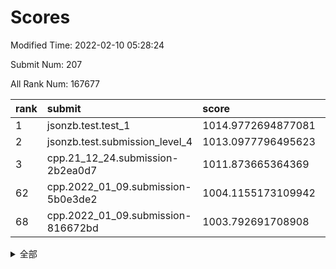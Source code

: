 # Scores

Modified Time: 2022-02-10 05:28:24

Submit Num: 207

All Rank Num: 167677

| rank |               submit               |       score        |       sigma        | pk_num |
| :--- | :--------------------------------- | :----------------- | :----------------- | :----- |
| 1    | jsonzb.test.test_1                 | 1014.9772694877081 | 0.8294041761114691 | 3244   |
| 2    | jsonzb.test.submission_level_4     | 1013.0977796495623 | 0.7952422727600175 | 3239   |
| 3    | cpp.21_12_24.submission-2b2ea0d7   | 1011.873665364369  | 0.7915616444023753 | 3238   |
| 62   | cpp.2022_01_09.submission-5b0e3de2 | 1004.1155173109942 | 0.7141594753579926 | 3241   |
| 68   | cpp.2022_01_09.submission-816672bd | 1003.792691708908  | 0.7199994787253955 | 3237   |


<details>
<summary>全部</summary>

| rank |                 submit                 |       score        |       sigma        | pk_num |
| :--- | :------------------------------------- | :----------------- | :----------------- | :----- |
| 1    | jsonzb.test.test_1                     | 1014.9772694877081 | 0.8294041761114691 | 3244   |
| 2    | jsonzb.test.submission_level_4         | 1013.0977796495623 | 0.7952422727600175 | 3239   |
| 3    | cpp.21_12_24.submission-2b2ea0d7       | 1011.873665364369  | 0.7915616444023753 | 3238   |
| 4    | gobigger.level_3.submission_level_3_36 | 1011.8706517993242 | 0.7800337577940812 | 3246   |
| 5    | gobigger.level_3.submission_level_3_8  | 1011.5632179395492 | 0.7664378642636035 | 3240   |
| 6    | gobigger.level_3.submission_level_3_42 | 1011.2629956934372 | 0.7651797479116821 | 3239   |
| 7    | gobigger.level_3.submission_level_3_35 | 1011.1890586139887 | 0.7657418511128864 | 3237   |
| 8    | gobigger.level_3.submission_level_3_10 | 1011.1438459925438 | 0.773466817979801  | 3238   |
| 9    | gobigger.level_3.submission_level_3_30 | 1011.0800411007085 | 0.7706158572925437 | 3240   |
| 10   | gobigger.level_3.submission_level_3_12 | 1011.0234073956186 | 0.766857314252259  | 3239   |
| 11   | gobigger.level_3.submission_level_3_31 | 1010.9756911239703 | 0.7668722577298088 | 3242   |
| 12   | gobigger.level_3.submission_level_3_34 | 1010.8757452125983 | 0.7961297401985532 | 3237   |
| 13   | gobigger.level_3.submission_level_3_7  | 1010.8555407695185 | 0.7820274792559263 | 3245   |
| 14   | gobigger.level_3.submission_level_3_0  | 1010.763644760917  | 0.7740543932303263 | 3241   |
| 15   | gobigger.level_3.submission_level_3_15 | 1010.7200415416011 | 0.7561179339567726 | 3240   |
| 16   | gobigger.level_3.submission_level_3_26 | 1010.7188456467763 | 0.7752786517042808 | 3245   |
| 17   | gobigger.level_3.submission_level_3_46 | 1010.6851352743424 | 0.7544006567406092 | 3240   |
| 18   | gobigger.level_3.submission_level_3_28 | 1010.6155923819422 | 0.7459730560176504 | 3240   |
| 19   | gobigger.level_3.submission_level_3_22 | 1010.5549291025029 | 0.7829745651049279 | 3241   |
| 20   | gobigger.level_3.submission_level_3_39 | 1010.5095599795081 | 0.7452283677843414 | 3245   |
| 21   | gobigger.level_3.submission_level_3_49 | 1010.4162283491685 | 0.7645828894536828 | 3245   |
| 22   | gobigger.level_3.submission_level_3_18 | 1010.3910813525579 | 0.7484937371789112 | 3236   |
| 23   | gobigger.level_3.submission_level_3_48 | 1010.3330139025447 | 0.7514193286020123 | 3237   |
| 24   | gobigger.level_3.submission_level_3_2  | 1010.2958383987722 | 0.7507277782867818 | 3234   |
| 25   | gobigger.level_3.submission_level_3_41 | 1010.1118854154782 | 0.7615152756373522 | 3246   |
| 26   | gobigger.level_3.submission_level_3_17 | 1010.1023114147841 | 0.757800704161143  | 3237   |
| 27   | gobigger.level_3.submission_level_3_43 | 1010.0239742956967 | 0.757430121410321  | 3244   |
| 28   | gobigger.level_3.submission_level_3_19 | 1009.9524468951448 | 0.7752965362679227 | 3237   |
| 29   | gobigger.level_3.submission_level_3_24 | 1009.910776518701  | 0.7649165721316707 | 3241   |
| 30   | gobigger.level_3.submission_level_3_32 | 1009.888281323491  | 0.7671846701598173 | 3247   |
| 31   | gobigger.level_3.submission_level_3_9  | 1009.8851230796193 | 0.7512198769040608 | 3238   |
| 32   | gobigger.level_3.submission_level_3_25 | 1009.8831515581    | 0.7522627272797628 | 3239   |
| 33   | gobigger.level_3.submission_level_3_40 | 1009.8167402336215 | 0.7596323671347095 | 3242   |
| 34   | gobigger.level_3.submission_level_3_20 | 1009.7766518774981 | 0.7589211040204916 | 3239   |
| 35   | gobigger.level_3.submission_level_3_1  | 1009.7304388811685 | 0.7619530985920704 | 3238   |
| 36   | gobigger.level_3.submission_level_3_23 | 1009.7289664260344 | 0.7518943384863623 | 3243   |
| 37   | gobigger.level_3.submission_level_3_27 | 1009.7079083110374 | 0.7632516432758247 | 3240   |
| 38   | gobigger.level_3.submission_level_3_29 | 1009.6841431806216 | 0.7462772219768906 | 3241   |
| 39   | gobigger.level_3.submission_level_3_44 | 1009.5839204833746 | 0.7587925546383371 | 3241   |
| 40   | gobigger.level_3.submission_level_3_45 | 1009.372685476968  | 0.7245117252495387 | 3238   |
| 41   | gobigger.level_3.submission_level_3_37 | 1009.3517829733507 | 0.7619309979025342 | 3245   |
| 42   | gobigger.level_3.submission_level_3_3  | 1009.2737909018263 | 0.7386762035272003 | 3241   |
| 43   | gobigger.level_3.submission_level_3_4  | 1009.2426616740391 | 0.7633335993614828 | 3240   |
| 44   | gobigger.level_3.submission_level_3_13 | 1009.2300203769339 | 0.7290680743906178 | 3239   |
| 45   | gobigger.level_3.submission_level_3_38 | 1009.1833517675474 | 0.7615032393104606 | 3240   |
| 46   | gobigger.level_3.submission_level_3_14 | 1009.1381357453532 | 0.752104116365257  | 3241   |
| 47   | gobigger.level_3.submission_level_3_11 | 1009.0912670529124 | 0.7518242820918791 | 3240   |
| 48   | gobigger.level_3.submission_level_3_33 | 1009.0784589293845 | 0.7426204453093219 | 3241   |
| 49   | gobigger.level_3.submission_level_3_47 | 1009.0116647633982 | 0.7212480931685282 | 3240   |
| 50   | gobigger.level_3.submission_level_3_5  | 1008.8533550862065 | 0.7590610087734916 | 3239   |
| 51   | gobigger.level_3.submission_level_3_6  | 1008.2471677836403 | 0.7375028198909392 | 3238   |
| 52   | gobigger.level_3.submission_level_3_16 | 1008.2441957617447 | 0.7516288931307268 | 3240   |
| 53   | gobigger.level_3.submission_level_3_21 | 1008.1824350463908 | 0.7543439151296556 | 3242   |
| 54   | gobigger.level_1.submission_level_1_1  | 1005.2182186776366 | 0.7223750250387742 | 3238   |
| 55   | gobigger.level_1.submission_level_1_26 | 1004.8308020856754 | 0.7231104144034421 | 3238   |
| 56   | gobigger.level_1.submission_level_1_21 | 1004.6264080040139 | 0.7176309670327893 | 3242   |
| 57   | gobigger.level_1.submission_level_1_48 | 1004.6015501950136 | 0.7139157005232925 | 3240   |
| 58   | gobigger.level_1.submission_level_1_28 | 1004.5912836457144 | 0.7321943860862189 | 3249   |
| 59   | gobigger.level_1.submission_level_1_41 | 1004.5197392606917 | 0.7133608855248847 | 3242   |
| 60   | gobigger.level_1.submission_level_1_18 | 1004.4771937407378 | 0.7347092557063104 | 3240   |
| 61   | gobigger.level_1.submission_level_1_19 | 1004.4081603028206 | 0.7265698249345112 | 3238   |
| 62   | cpp.2022_01_09.submission-5b0e3de2     | 1004.1155173109942 | 0.7141594753579926 | 3241   |
| 63   | gobigger.level_1.submission_level_1_44 | 1004.0798688112883 | 0.7168808950187875 | 3243   |
| 64   | gobigger.level_1.submission_level_1_12 | 1004.052569083675  | 0.7128882609304275 | 3242   |
| 65   | gobigger.level_1.submission_level_1_10 | 1003.968017236995  | 0.7260163507489457 | 3242   |
| 66   | gobigger.level_1.submission_level_1_5  | 1003.8737512669096 | 0.7176951582486519 | 3237   |
| 67   | gobigger.level_1.submission_level_1_49 | 1003.8702113255944 | 0.7199533389009201 | 3239   |
| 68   | cpp.2022_01_09.submission-816672bd     | 1003.792691708908  | 0.7199994787253955 | 3237   |
| 69   | gobigger.level_1.submission_level_1_31 | 1003.778039210508  | 0.7373385079306699 | 3237   |
| 70   | gobigger.level_1.submission_level_1_39 | 1003.7457871528002 | 0.7072584998652096 | 3239   |
| 71   | gobigger.level_1.submission_level_1_16 | 1003.7241721858642 | 0.7079830683589537 | 3243   |
| 72   | gobigger.level_1.submission_level_1_20 | 1003.7220034867331 | 0.721484942980275  | 3241   |
| 73   | gobigger.level_1.submission_level_1_7  | 1003.6518595642228 | 0.712739131065401  | 3239   |
| 74   | gobigger.level_1.submission_level_1_6  | 1003.6068687363942 | 0.7202172740379669 | 3240   |
| 75   | gobigger.level_1.submission_level_1_23 | 1003.6064927760059 | 0.7217026512518949 | 3246   |
| 76   | gobigger.level_1.submission_level_1_11 | 1003.4899219330521 | 0.7138476577229645 | 3240   |
| 77   | gobigger.level_1.submission_level_1_35 | 1003.4749578468208 | 0.7164453800847932 | 3241   |
| 78   | gobigger.level_1.submission_level_1_8  | 1003.4723209201903 | 0.7168520301352044 | 3243   |
| 79   | gobigger.level_1.submission_level_1_33 | 1003.3940266849511 | 0.7136795302994821 | 3240   |
| 80   | gobigger.level_1.submission_level_1_17 | 1003.3934250378136 | 0.7244921266290982 | 3240   |
| 81   | gobigger.level_1.submission_level_1_13 | 1003.3634678992466 | 0.712199120688671  | 3240   |
| 82   | gobigger.level_1.submission_level_1_27 | 1003.2586150265031 | 0.7173005800733293 | 3241   |
| 83   | gobigger.level_1.submission_level_1_29 | 1003.1705152613996 | 0.7169629157197872 | 3239   |
| 84   | gobigger.level_1.submission_level_1_3  | 1003.1451315676393 | 0.7126055127351105 | 3242   |
| 85   | gobigger.level_1.submission_level_1_46 | 1003.0261773004238 | 0.7135658583371882 | 3242   |
| 86   | gobigger.level_1.submission_level_1_30 | 1003.0105310998226 | 0.7192415388352326 | 3240   |
| 87   | gobigger.level_1.submission_level_1_2  | 1002.9983222082898 | 0.7092586490510576 | 3238   |
| 88   | gobigger.level_1.submission_level_1_37 | 1002.9937430309219 | 0.704777257015457  | 3236   |
| 89   | gobigger.level_1.submission_level_1_14 | 1002.9697337766173 | 0.719574775802409  | 3240   |
| 90   | gobigger.level_1.submission_level_1_38 | 1002.9676162633648 | 0.7245900621958894 | 3244   |
| 91   | gobigger.level_1.submission_level_1_9  | 1002.9552505044597 | 0.7153926185325323 | 3243   |
| 92   | gobigger.level_1.submission_level_1_32 | 1002.9288725675973 | 0.7219233291800711 | 3239   |
| 93   | gobigger.level_1.submission_level_1_4  | 1002.9005604028014 | 0.7171727297512078 | 3240   |
| 94   | gobigger.level_1.submission_level_1_43 | 1002.7609523044931 | 0.723441299260299  | 3241   |
| 95   | gobigger.level_1.submission_level_1_24 | 1002.7078115479721 | 0.7196629804892773 | 3235   |
| 96   | gobigger.level_1.submission_level_1_25 | 1002.6696030473422 | 0.7131109923493982 | 3238   |
| 97   | gobigger.level_1.submission_level_1_40 | 1002.5813280420164 | 0.7266631477656148 | 3237   |
| 98   | gobigger.level_1.submission_level_1_0  | 1002.5441409354212 | 0.7077531388800687 | 3242   |
| 99   | gobigger.level_1.submission_level_1_15 | 1002.504262941606  | 0.7212868341086552 | 3241   |
| 100  | gobigger.level_1.submission_level_1_45 | 1002.4816637359244 | 0.7073323612126197 | 3239   |
| 101  | gobigger.level_1.submission_level_1_36 | 1002.4624637301083 | 0.7130788923288279 | 3244   |
| 102  | gobigger.level_1.submission_level_1_22 | 1002.4523687238045 | 0.7086842573973283 | 3241   |
| 103  | gobigger.level_1.submission_level_1_42 | 1002.4055565929128 | 0.7119396672372602 | 3238   |
| 104  | gobigger.level_1.submission_level_1_34 | 1002.2840850258469 | 0.7184919546537697 | 3239   |
| 105  | gobigger.level_1.submission_level_1_47 | 1000.7900173002204 | 0.71103833315349   | 3242   |
| 106  | gobigger.random.submission_random_42   | 997.7225288676067  | 0.7082174398524941 | 3243   |
| 107  | gobigger.random.submission_random_16   | 996.9257823042485  | 0.7048141930057513 | 3230   |
| 108  | gobigger.random.submission_random_14   | 996.7362766602297  | 0.710376798726342  | 3241   |
| 109  | gobigger.random.submission_random_24   | 996.6479048336257  | 0.7123845700326675 | 3239   |
| 110  | gobigger.random.submission_random_37   | 996.5943473007245  | 0.7056345423094222 | 3239   |
| 111  | gobigger.random.submission_random_32   | 996.5784614914262  | 0.7038415667466765 | 3240   |
| 112  | gobigger.random.submission_random_41   | 996.5379674685178  | 0.7079259129100556 | 3240   |
| 113  | gobigger.random.submission_random_21   | 996.4855033302488  | 0.7056924848514265 | 3243   |
| 114  | gobigger.random.submission_random_8    | 996.1267389531188  | 0.7169490735711955 | 3238   |
| 115  | gobigger.random.submission_random_12   | 996.1194142572185  | 0.7176435671540782 | 3237   |
| 116  | gobigger.random.submission_random_39   | 996.1116238571994  | 0.7007343802593395 | 3241   |
| 117  | gobigger.random.submission_random_29   | 996.1010276007672  | 0.7047836817674586 | 3238   |
| 118  | gobigger.random.submission_random_27   | 996.0872144981205  | 0.7163341908026593 | 3240   |
| 119  | gobigger.random.submission_random_0    | 996.0757115500412  | 0.7118236511727672 | 3244   |
| 120  | gobigger.random.submission_random_7    | 996.0683473641865  | 0.7145734150811625 | 3239   |
| 121  | gobigger.random.submission_random_23   | 996.0316928728006  | 0.70904956654495   | 3239   |
| 122  | gobigger.random.submission_random_11   | 995.8941539685769  | 0.7184896695333742 | 3242   |
| 123  | gobigger.random.submission_random_2    | 995.8614362384964  | 0.7144248412102847 | 3240   |
| 124  | gobigger.random.submission_random_30   | 995.8371578380312  | 0.7169092923295962 | 3246   |
| 125  | gobigger.random.submission_random_33   | 995.8039081531601  | 0.7093618836596195 | 3239   |
| 126  | gobigger.random.submission_random_6    | 995.7822308225625  | 0.7003924946364771 | 3242   |
| 127  | gobigger.random.submission_random_17   | 995.753285719713   | 0.7041792465807913 | 3242   |
| 128  | gobigger.random.submission_random_46   | 995.7357724655524  | 0.7166046416317805 | 3244   |
| 129  | gobigger.random.submission_random_9    | 995.7340782226586  | 0.7158656385396335 | 3244   |
| 130  | gobigger.random.submission_random_28   | 995.7306161165312  | 0.7204071758873418 | 3235   |
| 131  | gobigger.random.submission_random_48   | 995.6979090707383  | 0.7181295193437265 | 3237   |
| 132  | gobigger.random.submission_random_35   | 995.6647266102076  | 0.7045118888172774 | 3241   |
| 133  | gobigger.random.submission_random_36   | 995.6610361473627  | 0.7045702370785892 | 3243   |
| 134  | gobigger.random.submission_random_5    | 995.6208500001887  | 0.715457466859291  | 3245   |
| 135  | gobigger.random.submission_random_31   | 995.6054624102919  | 0.7124093925508251 | 3242   |
| 136  | gobigger.random.submission_random_15   | 995.5866812827032  | 0.7090050386360606 | 3240   |
| 137  | gobigger.random.submission_random_22   | 995.5815809239048  | 0.7183285255201458 | 3243   |
| 138  | gobigger.random.submission_random_40   | 995.4584589687338  | 0.7183491217342669 | 3239   |
| 139  | gobigger.random.submission_random_47   | 995.4024376912957  | 0.7138558301258149 | 3231   |
| 140  | gobigger.random.submission_random_43   | 995.397320842839   | 0.7098645494208523 | 3241   |
| 141  | gobigger.random.submission_random_4    | 995.3793885260721  | 0.7109109830106295 | 3241   |
| 142  | gobigger.random.submission_random_34   | 995.3744978258887  | 0.7057430873721825 | 3243   |
| 143  | gobigger.random.submission_random_38   | 995.3636246814025  | 0.7047718722176014 | 3235   |
| 144  | gobigger.random.submission_random_44   | 995.2420898857846  | 0.7139661720719028 | 3239   |
| 145  | gobigger.random.submission_random_18   | 995.2098575417821  | 0.7291830249117207 | 3239   |
| 146  | gobigger.random.submission_random_1    | 995.1129549583902  | 0.7202420446219548 | 3240   |
| 147  | gobigger.random.submission_random_26   | 995.0872011860788  | 0.7276749764225201 | 3238   |
| 148  | gobigger.random.submission_random_45   | 995.0728542359984  | 0.7145868528208884 | 3242   |
| 149  | gobigger.random.submission_random_20   | 995.0231764978873  | 0.725495661464007  | 3243   |
| 150  | gobigger.random.submission_random_49   | 995.0214240902632  | 0.718640425888743  | 3241   |
| 151  | gobigger.random.submission_random_19   | 995.0153054292231  | 0.7212110024698363 | 3244   |
| 152  | gobigger.random.submission_random_3    | 994.8781538305738  | 0.7117247649296876 | 3238   |
| 153  | gobigger.random.submission_random_10   | 994.8360888467671  | 0.7166043603778665 | 3238   |
| 154  | gobigger.random.submission_random_13   | 994.7383161881303  | 0.7037498820851591 | 3239   |
| 155  | gobigger.random.submission_random_25   | 994.4364664273661  | 0.7048169576161741 | 3239   |
| 156  | gobigger.level_2.submission_level_2_40 | 993.9502704775373  | 0.7138127791333964 | 3242   |
| 157  | gobigger.level_2.submission_level_2_48 | 993.7152007135193  | 0.7475516832970361 | 3240   |
| 158  | gobigger.level_2.submission_level_2_25 | 993.5144292164906  | 0.7353249327295497 | 3236   |
| 159  | gobigger.level_2.submission_level_2_37 | 993.4547232495441  | 0.7399208552617935 | 3236   |
| 160  | gobigger.level_2.submission_level_2_12 | 993.3140367533254  | 0.7451553085771542 | 3239   |
| 161  | gobigger.level_2.submission_level_2_32 | 993.1564376591623  | 0.7466296343380999 | 3248   |
| 162  | gobigger.level_2.submission_level_2_26 | 993.0942711574203  | 0.7284180179998889 | 3238   |
| 163  | gobigger.level_2.submission_level_2_42 | 993.0545608220164  | 0.7467571517342585 | 3238   |
| 164  | gobigger.level_2.submission_level_2_38 | 992.9435567231171  | 0.7283732108535284 | 3245   |
| 165  | gobigger.level_2.submission_level_2_35 | 992.7669320000051  | 0.7365896354962326 | 3240   |
| 166  | gobigger.level_2.submission_level_2_9  | 992.7582072084434  | 0.7395007550431633 | 3238   |
| 167  | gobigger.level_2.submission_level_2_21 | 992.7153326775158  | 0.7378876113993065 | 3242   |
| 168  | gobigger.level_2.submission_level_2_13 | 992.648880172692   | 0.7415310952666627 | 3239   |
| 169  | gobigger.level_2.submission_level_2_11 | 992.6480874731413  | 0.7454805924761265 | 3240   |
| 170  | gobigger.level_2.submission_level_2_15 | 992.6291568548144  | 0.7358478310408506 | 3237   |
| 171  | gobigger.level_2.submission_level_2_43 | 992.5608768146977  | 0.733905676413853  | 3239   |
| 172  | gobigger.level_2.submission_level_2_22 | 992.5519246847397  | 0.7417786221989161 | 3242   |
| 173  | gobigger.level_2.submission_level_2_0  | 992.5279604623807  | 0.7250118870520863 | 3234   |
| 174  | gobigger.level_2.submission_level_2_17 | 992.3863642561494  | 0.7380412761492725 | 3241   |
| 175  | gobigger.level_2.submission_level_2_2  | 992.3831431978613  | 0.7350323125951266 | 3239   |
| 176  | gobigger.level_2.submission_level_2_33 | 992.2583292892122  | 0.7353900940933658 | 3244   |
| 177  | gobigger.level_2.submission_level_2_44 | 992.2485506102629  | 0.7433244015578334 | 3243   |
| 178  | gobigger.level_2.submission_level_2_10 | 992.1561204987224  | 0.7439163951784474 | 3243   |
| 179  | gobigger.level_2.submission_level_2_6  | 992.0977336715404  | 0.7497396099414545 | 3238   |
| 180  | gobigger.level_2.submission_level_2_31 | 991.9405845789533  | 0.7331780656291422 | 3239   |
| 181  | gobigger.level_2.submission_level_2_36 | 991.9003483805114  | 0.7438582529172878 | 3237   |
| 182  | gobigger.level_2.submission_level_2_49 | 991.8654740371618  | 0.7709407889784626 | 3240   |
| 183  | gobigger.level_2.submission_level_2_3  | 991.8311030050924  | 0.7435906433922789 | 3240   |
| 184  | gobigger.level_2.submission_level_2_5  | 991.812845581977   | 0.7547068144689625 | 3241   |
| 185  | gobigger.level_2.submission_level_2_7  | 991.7986278574253  | 0.74472464376794   | 3236   |
| 186  | gobigger.level_2.submission_level_2_14 | 991.7600345703856  | 0.7669778599885771 | 3240   |
| 187  | gobigger.level_2.submission_level_2_46 | 991.7290737185617  | 0.7496840754694979 | 3241   |
| 188  | gobigger.level_2.submission_level_2_47 | 991.6401202743367  | 0.7554371779633543 | 3241   |
| 189  | gobigger.level_2.submission_level_2_23 | 991.5285899372238  | 0.7439864621685672 | 3240   |
| 190  | gobigger.level_2.submission_level_2_16 | 991.513225913982   | 0.7444496228233775 | 3238   |
| 191  | gobigger.level_2.submission_level_2_27 | 991.5034010237989  | 0.7555427014807047 | 3242   |
| 192  | gobigger.level_2.submission_level_2_4  | 991.4440043540519  | 0.7303548772029929 | 3241   |
| 193  | gobigger.level_2.submission_level_2_20 | 991.4254299138851  | 0.763574166191529  | 3235   |
| 194  | gobigger.level_2.submission_level_2_45 | 991.3303650934608  | 0.7785963227142455 | 3241   |
| 195  | gobigger.level_2.submission_level_2_30 | 991.3214443728564  | 0.753045920887762  | 3241   |
| 196  | gobigger.level_2.submission_level_2_19 | 991.260555816586   | 0.7639880062184328 | 3240   |
| 197  | gobigger.level_2.submission_level_2_29 | 991.2557752644228  | 0.7443880473785924 | 3239   |
| 198  | gobigger.level_2.submission_level_2_18 | 991.2141587890885  | 0.7699229121521766 | 3238   |
| 199  | gobigger.level_2.submission_level_2_39 | 991.1945664715124  | 0.753294118415134  | 3239   |
| 200  | gobigger.level_2.submission_level_2_1  | 990.9319994412375  | 0.7646935636354755 | 3240   |
| 201  | gobigger.level_2.submission_level_2_24 | 990.8144901826349  | 0.757481300456943  | 3239   |
| 202  | gobigger.level_2.submission_level_2_34 | 990.7557312901218  | 0.7581499676198321 | 3238   |
| 203  | gobigger.level_2.submission_level_2_41 | 990.7537786640903  | 0.7642672176906612 | 3240   |
| 204  | gobigger.level_2.submission_level_2_8  | 990.6610017712583  | 0.7728100568771773 | 3242   |
| 205  | gobigger.level_2.submission_level_2_28 | 990.3875759676903  | 0.757176828417881  | 3234   |
| 206  | gobigger.none.submission_none_1        | 979.4653645382987  | 1.212940230545968  | 3239   |
| 207  | gobigger.none.submission_none_0        | 977.4263188587126  | 1.2511509264715062 | 3240   |

</details>